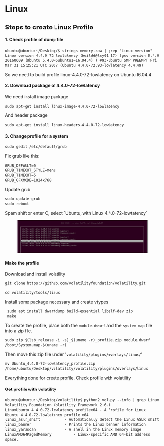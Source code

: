 # Linux

## Steps to create Linux Profile



#### 1.  Check profile of dump file

```
ubuntu@ubuntu:~/Desktop/$ strings memory.raw | grep "Linux version"
Linux version 4.4.0-72-lowlatency (buildd@lcy01-17) (gcc version 5.4.0 20160609 (Ubuntu 5.4.0-6ubuntu1~16.04.4) ) #93-Ubuntu SMP PREEMPT Fri Mar 31 15:25:21 UTC 2017 (Ubuntu 4.4.0-72.93-lowlatency 4.4.49)
```

So we need to build profile  linux-4.4.0-72-lowlatency on Ubuntu 16.04.4

#### 2. Download package of 4.4.0-72-lowlatency

We need install image package

```
sudo apt-get install linux-image-4.4.0-72-lowlatency 
```

And header package&#x20;

```
sudo apt-get install linux-headers-4.4.0-72-lowlatency 
```

#### 3. Change profile for a  system

```
sudo gedit /etc/default/grub
```

Fix grub like this:

```
GRUB_DEFAULT=0
GRUB_TIMEOUT_STYLE=menu
GRUB_TIMEOUT=5
GRUB_GFXMODE=1024x768
```

Update grub

```
sudo update-grub
sudo reboot
```

Spam shift or enter C, select \`Ubuntu, with Linux 4.4.0-72-lowtatency\`

<figure><img src="../../../.gitbook/assets/image (1) (1) (1).png" alt=""><figcaption></figcaption></figure>

#### Make the profile&#x20;

Download and install volatility

```
git clone https://github.com/volatilityfoundation/volatility.git
```

```
cd volatility/tools/linux
```

Install some package necessary and create vtypes

```
 sudo apt install dwarfdump build-essential libelf-dev zip
 make
```

To create the profile, place both the `module.dwarf` and the `system.map` file into a zip file.&#x20;

```
sudo zip $(lsb_release -i -s)_$(uname -r)_profile.zip module.dwarf /boot/System.map-$(uname -r)
```

Then move this zip file under '`volatility/plugins/overlays/linux/`'

```
mv Ubuntu_4.4.0-72-lowlatency_profile.zip /home/ubuntu/Desktop/volatility/volatility/plugins/overlays/linux
```

Everything done for create profile. Check profile with volatility

#### Get profile with volatility

```
ubuntu@ubuntu:~/Desktop/volatility$ python2 vol.py --info | grep Linux
Volatility Foundation Volatility Framework 2.6.1
LinuxUbuntu_4_4_0-72-lowlatency_profilex64 - A Profile for Linux Ubuntu_4.4.0-72-lowlatency_profile x64
linux_aslr_shift           - Automatically detect the Linux ASLR shift
linux_banner               - Prints the Linux banner information
linux_yarascan             - A shell in the Linux memory image
LinuxAMD64PagedMemory          - Linux-specific AMD 64-bit address space.
```
